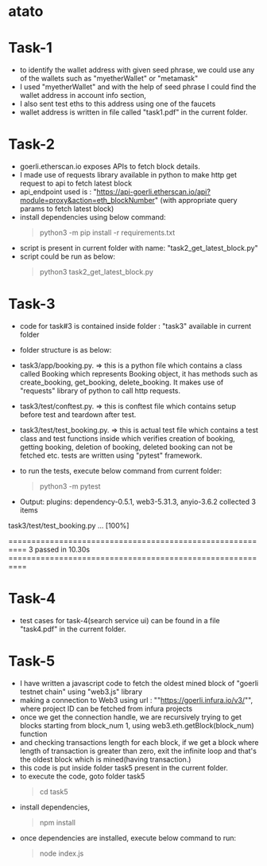 # atato

# Task-1

- to identify the wallet address with given seed phrase, we could use any of the wallets such as "myetherWallet" or "metamask"
- I used "myetherWallet" and with the help of seed phrase I could find the wallet address in account info section,
- I also sent test eths to this address using one of the faucets
- wallet address is written in file called "task1.pdf" in the current folder.

# Task-2
- goerli.etherscan.io exposes APIs to fetch block details.
- I made use of requests library available in python to make http get request to api to fetch latest block
- api_endpoint used is : "https://api-goerli.etherscan.io/api?module=proxy&action=eth_blockNumber" (with appropriate query params to fetch latest block)
- install dependencies using below command:
  > python3 -m pip install -r requirements.txt
- script is present in current folder with name: "task2_get_latest_block.py"
- script could be run as below:
  > python3 task2_get_latest_block.py

# Task-3
- code for task#3 is contained inside folder : "task3" available in current folder
- folder structure is as below:
- task3/app/booking.py. => this is a python file which contains a class called Booking which represents Booking object, it has methods such as create_booking, get_booking, delete_booking. It makes use of "requests" library of python to call http requests.
- task3/test/conftest.py. => this is conftest file which contains setup before test and teardown after test.
- task3/test/test_booking.py. => this is actual test file which contains a test class and test functions inside which verifies creation of booking, getting booking, deletion of booking, deleted booking can not be fetched etc. tests are written using "pytest" framework.
- to run the tests, execute below command from current folder:
  > python3 -m pytest

- Output: 
plugins: dependency-0.5.1, web3-5.31.3, anyio-3.6.2
collected 3 items                                                                                                                      

task3/test/test_booking.py ...                                                                                                   [100%]

========================================================== 3 passed in 10.30s ==========================================================

# Task-4
- test cases for task-4(search service ui) can be found in a file "task4.pdf" in the current folder.


# Task-5
- I have written a javascript code to fetch the oldest mined block of "goerli testnet chain" using "web3.js" library
- making a connection to Web3 using url : ""https://goerli.infura.io/v3/<project-id>"", where project ID can be fetched from infura projects
- once we get the connection handle, we are recursively trying to get blocks starting from block_num 1, using web3.eth.getBlock(block_num) function
- and checking transactions length for each block, if we get a block where length of transaction is greater than zero, exit the infinite loop and that's the oldest block which is mined(having transaction.)
- this code is put inside folder task5 present in the current folder.
- to execute the code, goto folder task5
  > cd task5
- install dependencies,
  > npm install
- once dependencies are installed, execute below command to run:
  > node index.js
